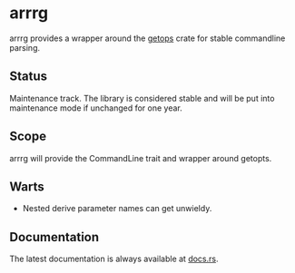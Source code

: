 arrrg
=====

arrrg provides a wrapper around the [getops](https://crates.io/crates/getopts) crate for stable commandline parsing.

Status
------

Maintenance track.  The library is considered stable and will be put into maintenance mode if unchanged for one year.

Scope
-----

arrrg will provide the CommandLine trait and wrapper around getopts.

Warts
-----

- Nested derive parameter names can get unwieldy.

Documentation
-------------

The latest documentation is always available at [docs.rs](https://docs.rs/arrrg_derive/latest/arrrg_derive/).
